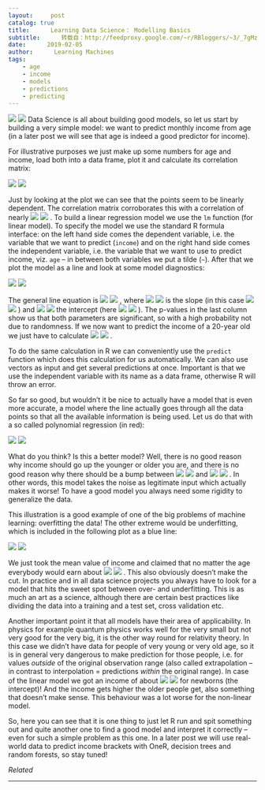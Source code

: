 ```yaml
---
layout:     post
catalog: true
title:      Learning Data Science： Modelling Basics
subtitle:      转载自：http://feedproxy.google.com/~r/RBloggers/~3/_7gMzWb1BoA/
date:      2019-02-05
author:      Learning Machines
tags:
    - age
    - income
    - models
    - predictions
    - predicting
---
```











![](https://i2.wp.com/blog.ephorie.de/wp-content/uploads/2019/02/catwalk-1013864_1920-e1549357363379-203x300.jpg?resize=203%2C300)
![](https://i2.wp.com/blog.ephorie.de/wp-content/uploads/2019/02/catwalk-1013864_1920-e1549357363379-203x300.jpg?resize=203%2C300)
Data Science is all about building good models, so let us start by building a very simple model: we want to predict monthly income from age (in a later post we will see that age is indeed a good predictor for income).

For illustrative purposes we just make up some numbers for age and income, load both into a data frame, plot it and calculate its correlation matrix:

![](https://i0.wp.com/blog.ephorie.de/wp-content/uploads/2019/02/mb1.png?w=450)
![](https://i0.wp.com/blog.ephorie.de/wp-content/uploads/2019/02/mb1.png?w=450)


Just by looking at the plot we can see that the points seem to be linearly dependent. The correlation matrix corroborates this with a correlation of nearly ![](https://i1.wp.com/blog.ephorie.de/wp-content/ql-cache/quicklatex.com-9779796b1f3b96e67133dbdcbdb63339_l3.png?resize=32%2C15)
![](https://i1.wp.com/blog.ephorie.de/wp-content/ql-cache/quicklatex.com-9779796b1f3b96e67133dbdcbdb63339_l3.png?resize=32%2C15)
. To build a linear regression model we use the `lm` function (for linear model). To specify the model we use the standard R formula interface: on the left hand side comes the dependent variable, i.e. the variable that we want to predict (`income`) and on the right hand side comes the independent variable, i.e. the variable that we want to use to predict income, viz. `age` – in between both variables we put a tilde (`~`). After that we plot the model as a line and look at some model diagnostics:

![](https://i2.wp.com/blog.ephorie.de/wp-content/uploads/2019/02/mb2.png?w=450)
![](https://i2.wp.com/blog.ephorie.de/wp-content/uploads/2019/02/mb2.png?w=450)


The general line equation is ![](https://i2.wp.com/blog.ephorie.de/wp-content/ql-cache/quicklatex.com-5c4fc188b07e2781547574f198dc5098_l3.png?resize=88%2C17)
![](https://i2.wp.com/blog.ephorie.de/wp-content/ql-cache/quicklatex.com-5c4fc188b07e2781547574f198dc5098_l3.png?resize=88%2C17)
, where ![](https://i1.wp.com/blog.ephorie.de/wp-content/ql-cache/quicklatex.com-fdc40b8ad1cdad0aab9d632215459d28_l3.png?resize=15%2C8)
![](https://i1.wp.com/blog.ephorie.de/wp-content/ql-cache/quicklatex.com-fdc40b8ad1cdad0aab9d632215459d28_l3.png?resize=15%2C8)
 is the slope (in this case ![](https://i1.wp.com/blog.ephorie.de/wp-content/ql-cache/quicklatex.com-5c064af84889ae29b5dba6c38eabd066_l3.png?resize=41%2C14)
![](https://i1.wp.com/blog.ephorie.de/wp-content/ql-cache/quicklatex.com-5c064af84889ae29b5dba6c38eabd066_l3.png?resize=41%2C14)
) and ![](https://i0.wp.com/blog.ephorie.de/wp-content/ql-cache/quicklatex.com-ad69adf868bc701e561aa555db995f1f_l3.png?resize=8%2C13)
![](https://i0.wp.com/blog.ephorie.de/wp-content/ql-cache/quicklatex.com-ad69adf868bc701e561aa555db995f1f_l3.png?resize=8%2C13)
 the intercept (here ![](https://i2.wp.com/blog.ephorie.de/wp-content/ql-cache/quicklatex.com-255fb90b75b19831261c00f2bfeef0aa_l3.png?resize=67%2C14)
![](https://i2.wp.com/blog.ephorie.de/wp-content/ql-cache/quicklatex.com-255fb90b75b19831261c00f2bfeef0aa_l3.png?resize=67%2C14)
). The p-values in the last column show us that both parameters are significant, so with a high probability not due to randomness. If we now want to predict the income of a 20-year old we just have to calculate ![](https://i2.wp.com/blog.ephorie.de/wp-content/ql-cache/quicklatex.com-eb2dfd6132964ba4533818e9c42dc9be_l3.png?resize=235%2C15)
![](https://i2.wp.com/blog.ephorie.de/wp-content/ql-cache/quicklatex.com-eb2dfd6132964ba4533818e9c42dc9be_l3.png?resize=235%2C15)
.

To do the same calculation in R we can conveniently use the `predict` function which does this calculation for us automatically. We can also use vectors as input and get several predictions at once. Important is that we use the independent variable with its name as a data frame, otherwise R will throw an error.

So far so good, but wouldn’t it be nice to actually have a model that is even more accurate, a model where the line actually goes through all the data points so that all the available information is being used. Let us do that with a so called polynomial regression (in red):

![](https://i0.wp.com/blog.ephorie.de/wp-content/uploads/2019/02/mb3.png?w=450)
![](https://i0.wp.com/blog.ephorie.de/wp-content/uploads/2019/02/mb3.png?w=450)


What do you think? Is this a better model? Well, there is no good reason why income should go up the younger or older you are, and there is no good reason why there should be a bump between ![](https://i2.wp.com/blog.ephorie.de/wp-content/ql-cache/quicklatex.com-339d53c03f379138e262405cffbbcbb5_l3.png?resize=18%2C13)
![](https://i2.wp.com/blog.ephorie.de/wp-content/ql-cache/quicklatex.com-339d53c03f379138e262405cffbbcbb5_l3.png?resize=18%2C13)
 and ![](https://i1.wp.com/blog.ephorie.de/wp-content/ql-cache/quicklatex.com-082bf7c74d0fe5dcfa4b9840a99c6d6a_l3.png?resize=17%2C13)
![](https://i1.wp.com/blog.ephorie.de/wp-content/ql-cache/quicklatex.com-082bf7c74d0fe5dcfa4b9840a99c6d6a_l3.png?resize=17%2C13)
. In other words, this model takes the noise as legitimate input which actually makes it worse! To have a good model you always need some rigidity to generalize the data.

This illustration is a good example of one of the big problems of machine learning: overfitting the data! The other extreme would be underfitting, which is included in the following plot as a blue line:

![](https://i1.wp.com/blog.ephorie.de/wp-content/uploads/2019/02/mb4.png?w=450)
![](https://i1.wp.com/blog.ephorie.de/wp-content/uploads/2019/02/mb4.png?w=450)


We just took the mean value of income and claimed that no matter the age everybody would earn about ![](https://i0.wp.com/blog.ephorie.de/wp-content/ql-cache/quicklatex.com-3e2d8676a3927f1eb8ce528ea4b437ca_l3.png?resize=36%2C12)
![](https://i0.wp.com/blog.ephorie.de/wp-content/ql-cache/quicklatex.com-3e2d8676a3927f1eb8ce528ea4b437ca_l3.png?resize=36%2C12)
. This also obviously doesn’t make the cut. In practice and in all data science projects you always have to look for a model that hits the sweet spot between over- and underfitting. This is as much an art as a science, although there are certain best practices like dividing the data into a training and a test set, cross validation etc. 

Another important point it that all models have their area of applicability. In physics for example quantum physics works well for the very small but not very good for the very big, it is the other way round for relativity theory. In this case we didn’t have data for people of very young or very old age, so it is in general very dangerous to make prediction for those people, i.e. for values *outside* of the original observation range (also called extrapolation – in contrast to interpolation = predictions *within* the original range). In case of the linear model we got an income of about ![](https://i0.wp.com/blog.ephorie.de/wp-content/ql-cache/quicklatex.com-dc6d8f2fb8c17d7953eaa36009ce540b_l3.png?resize=35%2C13)
![](https://i0.wp.com/blog.ephorie.de/wp-content/ql-cache/quicklatex.com-dc6d8f2fb8c17d7953eaa36009ce540b_l3.png?resize=35%2C13)
 for newborns (the intercept)! And the income gets higher the older people get, also something that doesn’t make sense. This behaviour was a lot worse for the non-linear model.

So, here you can see that it is one thing to just let R run and spit something out and quite another one to find a good model and interpret it correctly – even for such a simple problem as this one. In a later post we will use real-world data to predict income brackets with OneR, decision trees and random forests, so stay tuned!


*Related*








---

